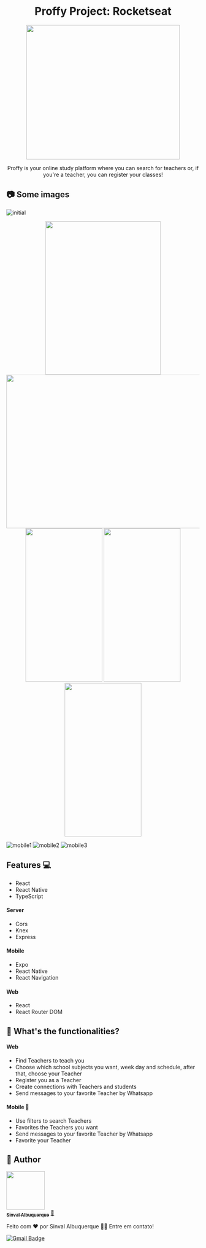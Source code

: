 <h1 align="center">  Proffy Project: Rocketseat </h1>
  
<p align="center">
  <img width="400" height="350" src="https://github.com/sinval-albuquerque/proffyProject/blob/master/web/src/assets/images/Design%20sem%20nome.png">
</p>

<p align="center"> Proffy is your online study platform where you can search for teachers or, if you're a teacher, you can register your classes! </p>

## :camera: Some images 

![initial](https://github.com/sinval-albuquerque/proffyProject/blob/master/web/src/assets/images/Capturar.PNG)

<p align="center" float="left">
<img width="300" height="400" src="https://github.com/sinval-albuquerque/proffyProject/blob/master/web/src/assets/images/Capturar3.PNG">
<img width="600" height="400" src="https://github.com/sinval-albuquerque/proffyProject/blob/master/web/src/assets/images/teacherlist.PNG">
<img width="200" height="400" src="https://github.com/sinval-albuquerque/proffyProject/blob/master/web/src/assets/images/mobile1.jpeg">
<img width="200" height="400" src="https://github.com/sinval-albuquerque/proffyProject/blob/master/web/src/assets/images/mobile2.jpeg">                           <img width="200" height="400" src="https://github.com/sinval-albuquerque/proffyProject/blob/master/web/src/assets/images/mobile3.jpeg">        
</p>
                                   
                                   
                                   
![mobile1](https://github.com/sinval-albuquerque/proffyProject/blob/master/web/src/assets/images/mobile1.jpeg)
![mobile2](https://github.com/sinval-albuquerque/proffyProject/blob/master/web/src/assets/images/mobile2.jpeg)
![mobile3](https://github.com/sinval-albuquerque/proffyProject/blob/master/web/src/assets/images/mobile3.jpeg)

## Features :computer:

* React
* React Native
* TypeScript

#### Server
* Cors
* Knex
* Express

#### Mobile
* Expo
* React Native
* React Navigation

#### Web
* React
* React Router DOM

## :pushpin: What's the functionalities?

#### Web
* Find Teachers to teach you
* Choose which school subjects you want, week day and schedule, after that, choose your Teacher
* Register you as a Teacher
* Create connections with Teachers and students
* Send messages to your favorite Teacher by Whatsapp

#### Mobile :iphone:
* Use filters to search Teachers
* Favorites the Teachers you want
* Send messages to your favorite Teacher by Whatsapp
* Favorite your Teacher

## :bust_in_silhouette: Author

<a href="https://www.linkedin.com/in/sinval-albuquerque-8061931b3/">
 <img style="border-radius": "50%" src="https://avatars2.githubusercontent.com/u/66497792?s=460&u=fa089be69f47a922f66581318ca65777e400bc1f&v=4" width="100px;" alt=""/>
 <br />
 <sub><b>Sinval Albuquerque</b></sub></a> <a href="https://blog.rocketseat.com.br/author/thiago//" title="Rocketseat">🚀</a>

Feito com ❤️ por Sinval Albuquerque 👋🏽 Entre em contato!

[![Gmail Badge](https://img.shields.io/badge/-sinvalalb@gmail.com-c14438?style=flat-square&logo=Gmail&logoColor=white&link=mailto:sinvalalb@gmail.com)](mailto:sinvalalb@gmail.com)

